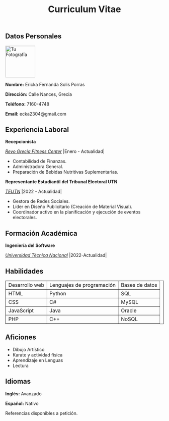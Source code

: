 <!DOCTYPE html>
<html lang="es">
<head>
    <meta charset="UTF-8">
    <meta name="viewport" content="width=device-width, initial-scale=1.0">
	<meta name="description" content="Curriculum Vitae Ericka Solis Porras">
    <title>Curriculum Vitae</title>
</head>
<body>
    <div class="container">
        <header>
            <h1>Curriculum Vitae</h1>
        </header>
        <section class="section">
            <h2>Datos Personales</h2>
			<img src="E:\Diseño Apps Web\Tarea 1\Foto de Perfil.png" alt="Tu Fotografía" height= "100px" width= "95px">
            <p><strong>Nombre:</strong> Ericka Fernanda Solis Porras </p>
            <p><strong>Dirección:</strong> Calle Nances, Grecia </p>
            <p><strong>Teléfono:</strong> 7160-4748</p>
            <p><strong>Email:</strong> ecka2304@gmail.com</p>
        </section>
        <section class="section">
            <h2>Experiencia Laboral</h2>
            <p><strong>Recepcionista</strong></p>
            <p><em><a href="https://revofitnesscenter.com/">Revo Grecia Fitness Center</a></em> |Enero - Actualidad| </p>
            <ul>
                <li>Contabilidad de Finanzas.</li>
                <li>Administradora General.</li>
                <li>Preparación de Bebidas Nutritivas Suplementarias.</li>
            </ul>
            <p><strong>Representante Estudiantil del Tribunal Electoral UTN</strong></p>
            <p><em><a href="https://www.utn.ac.cr/tribunal-electoral">TEUTN</a></em> |2022 - Actualidad| </p>
            <ul>
                <li>Gestora de Redes Sociales.</li>
                <li>Líder en Diseño Publicitario (Creación de Material Visual).</li>
				<li>Coordinador activo en la planificación y ejecución de eventos electorales.</li>
            </ul>
        </section>
        <section class="section">
            <h2>Formación Académica</h2>
            <p><strong>Ingeniería del Software</strong></p>
            <p><em><a href="https://www.utn.ac.cr/">Universidad Técnica Nacional</a></em> |2022-Actualidad|</p>
        </section>
        <section class="section">
		 <h2> <b>Habilidades</b> </h2>
		<table border= "1px">
           <tr>
				<td>Desarrollo web</td>
				<td>Lenguajes de programación</td>
				<td>Bases de datos</td>
			</tr>
		    <tr>
				<td>HTML</td>
				<td>Python</td>
				<td>SQL</td>
			</tr>
			<tr>
				<td>CSS</td>
				<td>C#</td>
				<td>MySQL</td>
			</tr>
			<tr>
				<td>JavaScript</td>
				<td>Java</td>
				<td>Oracle</td>
			</tr>
			<tr>
				<td>PHP</td>
				<td>C++</td>
				<td>NoSQL</td>
			</tr>
	    </table>
        </section>
		<section class="section">
            <h2>Aficiones</h2>
            <ul>
                <li>Dibujo Artístico</li>
                <li>Karate y actividad física</li>
                <li>Aprendizaje en Lenguas</li>
                <li>Lectura</li>
            </ul>
        </section>
        <section class="section">
            <h2>Idiomas</h2>
            <p><strong>Inglés:</strong> Avanzado</p>
            <p><strong>Español:</strong> Nativo</p>
        </section>
        <footer>
            <p>Referencias disponibles a petición.</p>
        </footer>
    </div>
</body>
</html>

